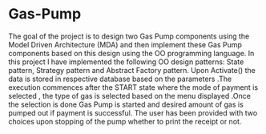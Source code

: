 # Gas-Pump
The goal of the project is to design two Gas Pump components using the Model Driven Architecture (MDA) and then implement these Gas Pump components based on this design using the OO programming language. In this project I have implemented the following OO design patterns: State pattern, Strategy pattern and Abstract Factory pattern. Upon Activate() the data is stored in respective database based on the parameters .The execution commences after the START state where the mode of payment is selected , the type of gas is selected based on the menu displayed .Once the selection is done Gas Pump is started and desired amount of gas is pumped out if payment is successful. The user has been provided with two choices upon stopping of the pump whether to print the receipt or not.
